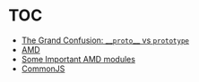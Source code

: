 # <a name="#toc"></a>TOC
* [The Grand Confusion: \_\_`proto`\_\_ vs `prototype`](https://github.com/hovermind/jsall/blob/master/prototype_vs_proto.md)   
* [AMD](https://github.com/hovermind/jsall/blob/master/amd.md)
* [Some Important AMD modules](https://github.com/hovermind/jsall/blob/master/important_amd_modules.md)
* [CommonJS](#)
